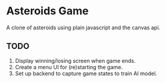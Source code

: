 # Asteroids Game
A clone of asteroids using plain javascript and the canvas api.

## TODO
1. Display winning/losing screen when game ends.
2. Create a menu UI for (re)starting the game.
3. Set up backend to capture game states to train AI model.
